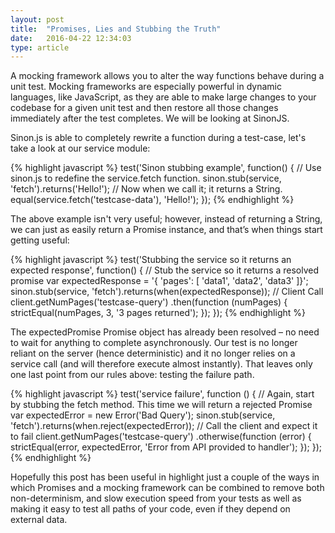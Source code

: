 ```yaml
---
layout: post
title:  "Promises, Lies and Stubbing the Truth"
date:   2016-04-22 12:34:03
type: article
---
```


A mocking framework allows you to alter the way functions behave during a unit test. Mocking frameworks are 
especially powerful in dynamic languages, like JavaScript, as they are able to make large changes to your 
codebase for a given unit test and then restore all those changes immediately after the test completes. 
We will be looking at SinonJS.

Sinon.js is able to completely rewrite a function during a test-case, let\'s take a look at our service module:

{% highlight javascript %}
test('Sinon stubbing example', function() {
    // Use sinon.js to redefine the service.fetch function.
    sinon.stub(service, 'fetch').returns('Hello!');
    // Now when we call it; it returns a String.
    equal(service.fetch('testcase-data'), 'Hello!');
});
{% endhighlight %}

The above example isn\'t very useful; however, instead of returning a String, we can just as easily return a 
Promise instance, and that’s when things start getting useful:

{% highlight javascript %}
test('Stubbing the service so it returns an expected response', function() { 
    // Stub the service so it returns a resolved promise
    var expectedResponse = '{ 'pages': [ 'data1', 'data2', 'data3' ]}';
    sinon.stub(service, 'fetch').returns(when(expectedResponse));
    // Client Call
    client.getNumPages('testcase-query')
        .then(function (numPages) { 
            strictEqual(numPages, 3, '3 pages returned');
        });
});
{% endhighlight %}

The expectedPromise Promise object has already been resolved – no need to wait for anything to complete 
asynchronously. Our test is no longer reliant on the server (hence deterministic) and it no longer relies 
on a service call (and will therefore execute almost instantly). That leaves only one last point from our 
rules above: testing the failure path.

{% highlight javascript %}
test('service failure', function () { 
    // Again, start by stubbing the fetch method. This time we will return a rejected Promise
    var expectedError = new Error('Bad Query');
    sinon.stub(service, 'fetch').returns(when.reject(expectedError));
    // Call the client and expect it to fail
    client.getNumPages('testcase-query')
        .otherwise(function (error) { 
            strictEqual(error, expectedError, 'Error from API provided to handler');
        });
});
{% endhighlight %}
    
Hopefully this post has been useful in highlight just a couple of the ways in which Promises and a mocking 
framework can be combined to remove both non-determinism, and slow execution speed from your tests as well 
as making it easy to test all paths of your code, even if they depend on external data.

